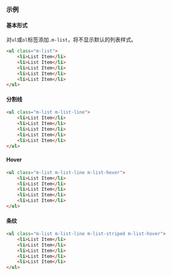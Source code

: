 ### 示例
#### 基本形式

对`ul`或`ol`标签添加`.m-list`，将不显示默认的列表样式。

<div class="m-example"></div>

```html
<ul class="m-list">
    <li>List Item</li>
    <li>List Item</li>
    <li>List Item</li>
    <li>List Item</li>
    <li>List Item</li>
</ul>
```

#### 分割线

<div class="m-example"></div>

```html
<ul class="m-list m-list-line">
    <li>List Item</li>
    <li>List Item</li>
    <li>List Item</li>
    <li>List Item</li>
    <li>List Item</li>
</ul>
```

#### Hover

<div class="m-example"></div>

```html
<ul class="m-list m-list-line m-list-hover">
    <li>List Item</li>
    <li>List Item</li>
    <li>List Item</li>
    <li>List Item</li>
    <li>List Item</li>
</ul>
```

#### 条纹

<div class="m-example"></div>

```html
<ul class="m-list m-list-line m-list-striped m-list-hover">
    <li>List Item</li>
    <li>List Item</li>
    <li>List Item</li>
    <li>List Item</li>
    <li>List Item</li>
</ul>
```
